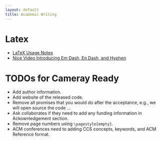 ```yaml
---
layout: default
title: Academic Writing
---
```


# Latex

- [LaTeX Usage Notes](https://www.read.seas.harvard.edu/~kohler/latex.html)
- [Nice Video Introducing Em Dash, En Dash, and Hyphen](https://www.youtube.com/watch?v=LF_k54WPtoI)

# TODOs for Cameray Ready

- Add author information.
- Add website of the released code.
- Remove all promises that you would do after the acceptance, e.g., we will open source the code ...
- Ask collaborates if they need to add any funding information in Ackownledgement section.
- Remove page numbers using `\pagestyle{empty}`.
- ACM conferences need to adding CCS concepts, keywords, and ACM Reference format.
